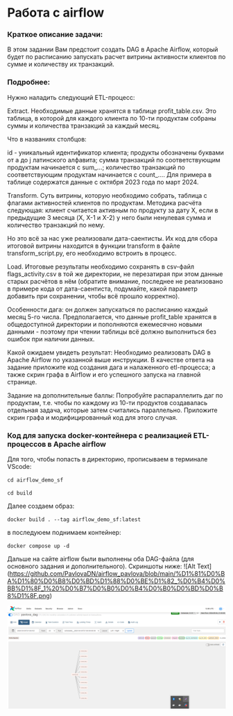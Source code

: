# Работа с airflow
### Краткое описание задачи:
В этом задании Вам предстоит создать DAG в Apache Airflow, который будет по расписанию запускать расчет витрины активности клиентов по сумме и количеству их транзакций.

### Подробнее:
Нужно наладить следующий ETL-процесс:

Extract. Необходимые данные хранятся в таблице profit_table.csv. Это таблица, в которой для каждого клиента по 10-ти продуктам собраны суммы и количества транзакций за каждый месяц.

Что в названиях столбцов:

id - уникальный идентификатор клиента;
продукты обозначены буквами от a до j латинского алфавита;
сумма транзакций по соответствующим продуктам начинается с sum_…;
количество транзакций по соответствующим продуктам начинается с count_….
Для примера в таблице содержатся данные с октября 2023 года по март 2024.

Transform. Суть витрины, которую необходимо собрать, таблица с флагами активностей клиентов по продуктам. Методика расчёта следующая: клиент считается активным по продукту за дату X, если в предыдущие 3 месяца (X, X-1 и X-2) у него были ненулевая сумма и количество транзакций по нему.

Но это всё за нас уже реализовали дата-саентисты. Их код для сбора итоговой витрины находится в функции transform в файле transform_script.py, его необходимо встроить в процесс.

Load. Итоговые результаты необходимо сохранять в csv-файл flags_activity.csv в той же директории, не перезатирая при этом данные старых расчётов в нём (обратите внимание, последнее не реализовано в примере кода от дата-саентиста, подумайте, какой параметр добавить при сохранении, чтобы всё прошло корректно).

Особенности дага: он должен запускаться по расписанию каждый месяц 5-го числа. Предполагается, что данные profit_table хранятся в общедоступной директории и пополняются ежемесячно новыми данными - поэтому при чтении таблицы всё должно выполниться без ошибок при наличии данных.

Какой ожидаем увидеть результат:
Необходимо реализовать DAG в Apache Airflow по указанной выше инструкции. В качестве ответа на задание приложите код создания дага и налаженного etl-процесса; а также скрин графа в Airflow и его успешного запуска на главной странице.

Задание на дополнительные баллы:
Попробуйте распараллелить даг по продуктам, т.е. чтобы по каждому из 10-ти продуктов создавалась отдельная задача, которые затем считались параллельно. Приложите скрин графа и модифицированный код для этого случая.


### Код для запуска docker-контейнера с реализацией ETL-процессов в Apache airflow

Для того, чтобы попасть в директорию, прописываем в терминале VScode:
```
cd airflow_demo_sf
```
 
```
cd build
```
Далее создаем образ:
```
docker build . --tag airflow_demo_sf:latest
```

в последуюем поднимаем контейнер:

```
docker compose up -d
```

Дальше на сайте airflow были выполнены оба DAG-файла (для основного задания и дополнительного). Скриншоты ниже:
![Alt Text] (https://github.com/PavlovaDN/airflow_pavlova/blob/main/%D1%81%D0%BA%D1%80%D0%B8%D0%BD%D1%88%D0%BE%D1%82_%D0%B4%D0%BB%D1%8F_1%20%D0%B7%D0%B0%D0%B4%D0%B0%D0%BD%D0%B8%D1%8F.png)

![Alt Text](https://github.com/PavlovaDN/airflow_pavlova/blob/main/%D1%81%D0%BA%D1%80%D0%B8%D0%BD%D1%88%D0%BE%D1%82_%D0%B4%D0%BB%D1%8F_%D0%B4%D0%BE%D0%BF_%D0%B7%D0%B0%D0%B4%D0%B0%D0%BD%D0%B8%D1%8F.png)
